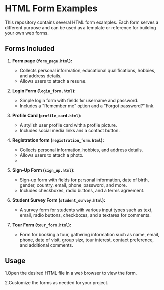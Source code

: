 # HTML Form Examples

This repository contains several HTML form examples. Each form serves a different purpose and can be used as a template or reference for building your own web forms.

## Forms Included

1. **Form page (`form_page.html`):**
   - Collects personal information, educational qualifications, hobbies, and address details.
   - Allows users to attach a resume.

2. **Login Form (`login_form.html`):**
   - Simple login form with fields for username and password.
   - Includes a "Remember me" option and a "Forgot password?" link.

3. **Profile Card (`profile_card.html`):**
   - A stylish user profile card with a profile picture.
   - Includes social media links and a contact button.

4. **Registration form (`registration_form.html`):**
   - Collects personal information,  hobbies, and address details.
   - Allows users to attach a photo.
   - 
5. **Sign-Up Form (`sign_up.html`):**
   - Sign-up form with fields for personal information, date of birth, gender, country, email, phone, password, and more.
   - Includes checkboxes, radio buttons, and a terms agreement.

6. **Student Survey Form (`student_survey.html`):**
   - A survey form for students with various input types such as text, email, radio buttons, checkboxes, and a textarea for comments.

7. **Tour Form (`tour_form.html`):**
   - Form for booking a tour, gathering information such as name, email, phone, date of visit, group size, tour interest, contact preference, and additional comments.

## Usage
1.Open the desired HTML file in a web browser to view the form.

2.Customize the forms as needed for your project.


